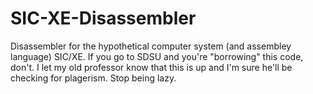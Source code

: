 # SIC-XE-Disassembler
Disassembler for the hypothetical computer system (and assembley language) SIC/XE.
If you go to SDSU and you're "borrowing" this code, don't. I let my old professor know that this is up and I'm sure he'll be checking for plagerism. Stop being lazy.
